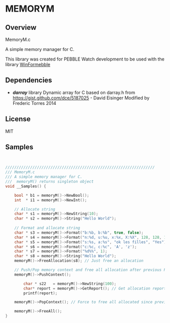 MEMORYM
=======

## Overview

MemoryM.c

A simple memory manager for C.

This library was created for PEBBLE Watch development to be used with 
the library [WinFormebble](https://github.com/fredericaltorres/WinFormebble)

## Dependencies

- ***darray*** library
    Dynamic array for C based on darray.h from https://gist.github.com/dce/5187025 - David Eisinger
    Modified by Frederic Torres 2014

## License

MIT

## Samples

```C


//////////////////////////////////////////////////////////////////
/// MemoryM.c 
/// A simple memory manager for C.
///  memoryM() returns singleton object
void __Samples() {

    bool * b1 = memoryM()->NewBool();
    int  * i1 = memoryM()->NewInt();

    // Allocate string
    char * s1 = memoryM()->NewString(10);    
    char * s2 = memoryM()->String("Hello World");
    
    // Format and allocate string
    char * s3 = memoryM()->Format("b:%b, b:%b", true, false);
    char * s4 = memoryM()->Format("n:%d, u:%u, x:%x, X:%X", 128, 128, 128, 128);
    char * s5 = memoryM()->Format("s:%s, a:%s", "ok les filles", "Yes");
    char * s6 = memoryM()->Format("c:%c, c:%c", 'A', 'z');
    char * s7 = memoryM()->Format("%d%%", 1);
    char * s8 = memoryM()->String("Hello World");
    memoryM()->FreeAllocation(s8); // Just free an allocation

    // Push/Pop memory context and free all allocation after previous Push
    memoryM()->PushContext();

        char * s22   = memoryM()->NewString(100);
        char* report = memoryM()->GetReport(); // Get allocation report
        printf(report);

    memoryM()->PopContext(); // Force to free all allocated since previous push

    memoryM()->FreeAll();
}
	

```